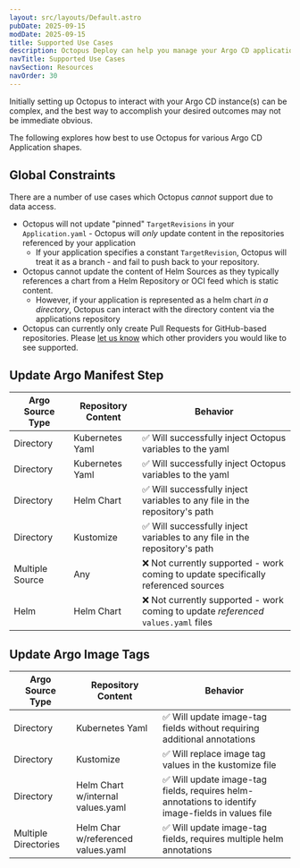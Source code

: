```yaml
---
layout: src/layouts/Default.astro
pubDate: 2025-09-15
modDate: 2025-09-15
title: Supported Use Cases
description: Octopus Deploy can help you manage your Argo CD applications navigate lifecycle promotion
navTitle: Supported Use Cases
navSection: Resources
navOrder: 30
---
```

Initially setting up Octopus to interact with your Argo CD instance(s) can be complex, and the best way to accomplish
your desired outcomes may not be immediate obvious.

The following explores how best to use Octopus for various Argo CD Application shapes.

## Global Constraints
There are a number of use cases which Octopus _cannot_ support due to data access.

* Octopus will not update "pinned" `TargetRevisions` in your `Application.yaml` - Octopus will _only_ update content in the repositories referenced by your application
    * If your application specifies a constant `TargetRevision`, Octopus will treat it as a branch - and fail to push back to your repository.
* Octopus cannot update the content of Helm Sources as they typically references a chart from a Helm Repository or OCI feed which is static content.
    * However, if your application is represented as a helm chart _in a directory_, Octopus can interact with the directory content via the applications repository
* Octopus can currently only create Pull Requests for GitHub-based repositories. Please [let us know](https://oc.to/roadmap-argo-cd) which other providers you would like to see supported.


## Update Argo Manifest Step
| Argo Source Type | Repository Content | Behavior                                                                                  |
|------------------|--------------------|-------------------------------------------------------------------------------------------|
| Directory        | Kubernetes Yaml    | &#x2705; Will successfully inject Octopus variables to the yaml                           |
| Directory        | Kubernetes Yaml    | &#x2705; Will successfully inject Octopus variables to the yaml                           |
| Directory        | Helm Chart         | &#x2705; Will successfully inject variables to any file in the repository's path          |
 | Directory | Kustomize |  &#x2705; Will successfully inject variables to any file in the repository's path |
| Multiple Source  | Any                | &#x274C; Not currently supported - work coming to update specifically referenced sources  |
| Helm             | Helm Chart         | &#x274C; Not currently supported - work coming to update *referenced* `values.yaml` files |

## Update Argo Image Tags
| Argo Source Type     | Repository Content                 | Behavior                                                                                                 |
|----------------------|------------------------------------|----------------------------------------------------------------------------------------------------------|
| Directory            | Kubernetes Yaml                    | &#x2705; Will update image-tag fields without requiring additional annotations                           |
| Directory | Kustomize | &#x2705; Will replace image tag values in the kustomize file |
| Directory            | Helm Chart w/internal values.yaml  | &#x2705; Will update image-tag fields, requires helm-annotations to identify image-fields in values file |
| Multiple Directories | Helm Char w/referenced values.yaml | &#x2705; Will update image-tag fields, requires multiple helm annotations                                |

